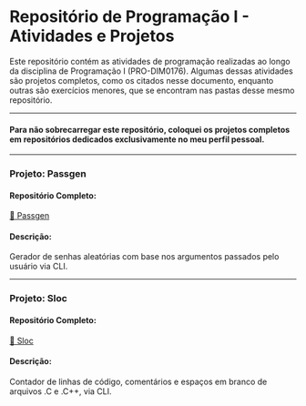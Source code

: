 # Repositório de Programação I - Atividades e Projetos

Este repositório contém as atividades de programação realizadas ao longo da disciplina de Programação I (PRO-DIM0176). Algumas dessas atividades são projetos completos, como os citados nesse documento, enquanto outras são exercícios menores, que se encontram nas pastas desse mesmo repositório.

---
 #### Para não sobrecarregar este repositório, coloquei os projetos completos em repositórios dedicados exclusivamente no meu perfil pessoal.
---

### Projeto: Passgen

#### Repositório Completo:
[🔗 Passgen](https://github.com/Goguel/Passgen)

#### Descrição:
 Gerador de senhas aleatórias com base nos argumentos passados pelo usuário via CLI.

--- 
### Projeto: Sloc

#### Repositório Completo:
[🔗 Sloc](https://github.com/Goguel/Sloc)

#### Descrição:
 Contador de linhas de código, comentários e espaços em branco de arquivos .C e .C++, via CLI.